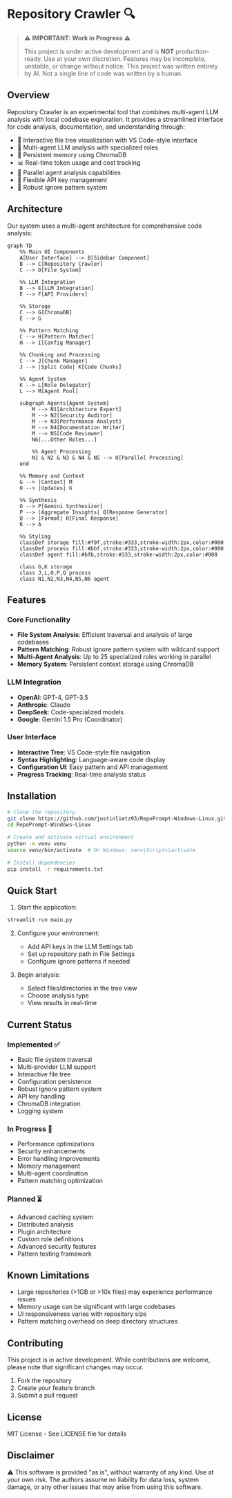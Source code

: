 # Repository Crawler 🔍

> ⚠️ **IMPORTANT: Work in Progress** ⚠️
> 
> This project is under active development and is **NOT** production-ready. Use at your own discretion.
> Features may be incomplete, unstable, or change without notice.
> This project was written entirely by AI. Not a single line of code was written by a human.

## Overview

Repository Crawler is an experimental tool that combines multi-agent LLM analysis with local codebase exploration. It provides a streamlined interface for code analysis, documentation, and understanding through:

- 🌲 Interactive file tree visualization with VS Code-style interface
- 🤖 Multi-agent LLM analysis with specialized roles
- 💾 Persistent memory using ChromaDB
- 📊 Real-time token usage and cost tracking
- 🔄 Parallel agent analysis capabilities
- 🔑 Flexible API key management
- 🎯 Robust ignore pattern system

## Architecture

Our system uses a multi-agent architecture for comprehensive code analysis:

```mermaid
graph TD
    %% Main UI Components
    A[User Interface] --> B[Sidebar Component]
    B --> C[Repository Crawler]
    C --> D[File System]
    
    %% LLM Integration
    B --> E[LLM Integration]
    E --> F[API Providers]
    
    %% Storage
    C --> G[ChromaDB]
    E --> G
    
    %% Pattern Matching
    C --> H[Pattern Matcher]
    H --> I[Config Manager]
    
    %% Chunking and Processing
    C --> J[Chunk Manager]
    J --> |Split Code| K[Code Chunks]
    
    %% Agent System
    K --> L[Role Delegator]
    L --> M[Agent Pool]
    
    subgraph Agents[Agent System]
        M --> N1[Architecture Expert]
        M --> N2[Security Auditor]
        M --> N3[Performance Analyst]
        M --> N4[Documentation Writer]
        M --> N5[Code Reviewer]
        N6[...Other Roles...]
        
        %% Agent Processing
        N1 & N2 & N3 & N4 & N5 --> O[Parallel Processing]
    end
    
    %% Memory and Context
    G --> |Context| M
    O --> |Updates| G
    
    %% Synthesis
    O --> P[Gemini Synthesizer]
    P --> |Aggregate Insights| Q[Response Generator]
    Q --> |Format| R[Final Response]
    R --> A
    
    %% Styling
    classDef storage fill:#f9f,stroke:#333,stroke-width:2px,color:#000
    classDef process fill:#bbf,stroke:#333,stroke-width:2px,color:#000
    classDef agent fill:#bfb,stroke:#333,stroke-width:2px,color:#000
    
    class G,K storage
    class J,L,O,P,Q process
    class N1,N2,N3,N4,N5,N6 agent
```

## Features

### Core Functionality
- **File System Analysis**: Efficient traversal and analysis of large codebases
- **Pattern Matching**: Robust ignore pattern system with wildcard support
- **Multi-Agent Analysis**: Up to 25 specialized roles working in parallel
- **Memory System**: Persistent context storage using ChromaDB

### LLM Integration
- **OpenAI**: GPT-4, GPT-3.5
- **Anthropic**: Claude
- **DeepSeek**: Code-specialized models
- **Google**: Gemini 1.5 Pro (Coordinator)

### User Interface
- **Interactive Tree**: VS Code-style file navigation
- **Syntax Highlighting**: Language-aware code display
- **Configuration UI**: Easy pattern and API management
- **Progress Tracking**: Real-time analysis status

## Installation

```bash
# Clone the repository
git clone https://github.com/justinlietz93/RepoPrompt-Windows-Linux.git
cd RepoPrompt-Windows-Linux

# Create and activate virtual environment
python -m venv venv
source venv/bin/activate  # On Windows: venv\Scripts\activate

# Install dependencies
pip install -r requirements.txt
```

## Quick Start

1. Start the application:
```bash
streamlit run main.py
```

2. Configure your environment:
   - Add API keys in the LLM Settings tab
   - Set up repository path in File Settings
   - Configure ignore patterns if needed

3. Begin analysis:
   - Select files/directories in the tree view
   - Choose analysis type
   - View results in real-time

## Current Status

### Implemented ✅
- Basic file system traversal
- Multi-provider LLM support
- Interactive file tree
- Configuration persistence
- Robust ignore pattern system
- API key handling
- ChromaDB integration
- Logging system

### In Progress 🔄
- Performance optimizations
- Security enhancements
- Error handling improvements
- Memory management
- Multi-agent coordination
- Pattern matching optimization

### Planned ⏳
- Advanced caching system
- Distributed analysis
- Plugin architecture
- Custom role definitions
- Advanced security features
- Pattern testing framework

## Known Limitations

- Large repositories (>1GB or >10k files) may experience performance issues
- Memory usage can be significant with large codebases
- UI responsiveness varies with repository size
- Pattern matching overhead on deep directory structures

## Contributing

This project is in active development. While contributions are welcome, please note that significant changes may occur.

1. Fork the repository
2. Create your feature branch
3. Submit a pull request

## License

MIT License - See LICENSE file for details

## Disclaimer

⚠️ This software is provided "as is", without warranty of any kind. Use at your own risk. The authors assume no liability for data loss, system damage, or any other issues that may arise from using this software.
